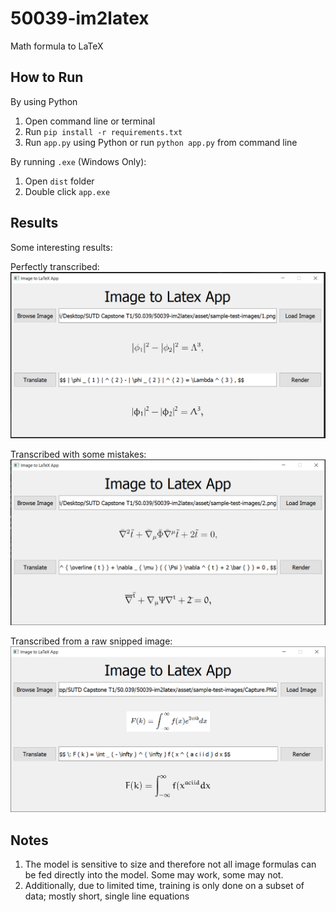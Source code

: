 # 50039-im2latex

Math formula to LaTeX

## How to Run

By using Python
1. Open command line or terminal
2. Run `pip install -r requirements.txt`
3. Run `app.py` using Python or run `python app.py` from command line

By running `.exe` (Windows Only):
1. Open `dist` folder
2. Double click `app.exe`

## Results

Some interesting results:

Perfectly transcribed:
![perfect](asset/result-1.png)

Transcribed with some mistakes:
![some-mistakes](asset/result-2.png)

Transcribed from a raw snipped image:
![from-raw-snippet](asset/result-4.png)

## Notes

1. The model is sensitive to size and therefore not all image formulas can be fed directly into the model. Some may work, some may not.
2. Additionally, due to limited time, training is only done on a subset of data; mostly short, single line equations
